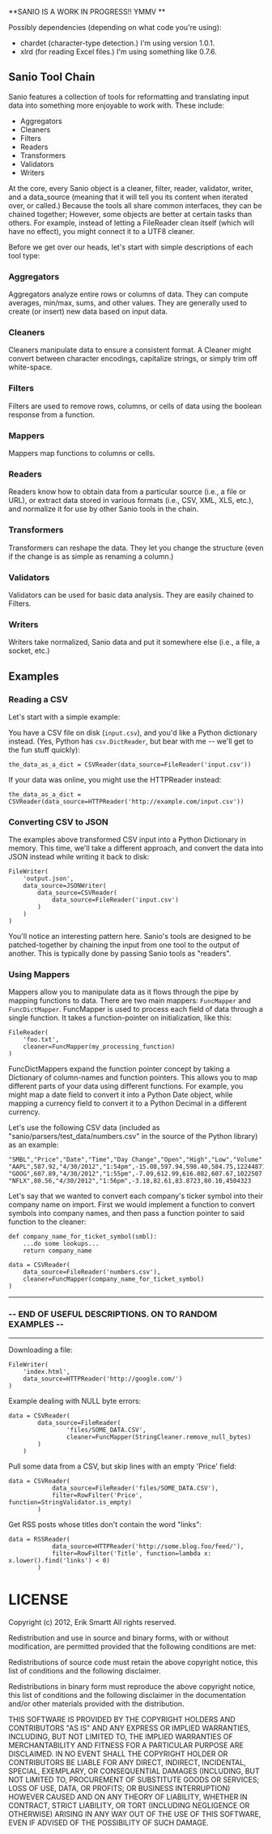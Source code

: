 **SANIO IS A WORK IN PROGRESS!! YMMV **

Possibly dependencies (depending on what code you're using):

 - chardet (character-type detection.) I'm using version 1.0.1.
 - xlrd (for reading Excel files.) I'm using something like 0.7.6.


## Sanio Tool Chain
Sanio features a collection of tools for reformatting and translating input data into something more enjoyable to work with.  These include:

 - Aggregators
 - Cleaners
 - Filters
 - Readers
 - Transformers
 - Validators
 - Writers
 
At the core, every Sanio object is a cleaner, filter, reader, validator, writer, and a data_source (meaning that it will tell you its content when iterated over, or called.)  Because the tools all share common interfaces, they can be chained together; However, some objects are better at certain tasks than others.  For example, instead of letting a FileReader clean itself (which will have no effect), you might connect it to a UTF8 cleaner.

Before we get over our heads, let's start with simple descriptions of each tool type:

### Aggregators
Aggregators analyze entire rows or columns of data.  They can compute averages, min/max, sums, and other values.  They are generally used to create (or insert) new data based on input data.

### Cleaners
Cleaners manipulate data to ensure a consistent format.  A Cleaner might convert between character encodings, capitalize strings, or simply trim off white-space.

### Filters
Filters are used to remove rows, columns, or cells of data using the boolean response from a function.

### Mappers
Mappers map functions to columns or cells.

### Readers
Readers know how to obtain data from a particular source (i.e., a file or URL), or extract data stored in various formats (i.e., CSV, XML, XLS, etc.), and normalize it for use by other Sanio tools in the chain.

### Transformers
Transformers can reshape the data.  They let you change the structure (even if the change is as simple as renaming a column.)

### Validators
Validators can be used for basic data analysis.  They are easily chained to Filters.

### Writers
Writers take normalized, Sanio data and put it somewhere else (i.e., a file, a
socket, etc.)


## Examples
### Reading a CSV
Let's start with a simple example:

You have a CSV file on disk (`input.csv`), and you'd like a Python dictionary
instead.  (Yes, Python has `csv.DictReader`, but bear with me -- we'll get to the fun stuff quickly):

```
the_data_as_a_dict = CSVReader(data_source=FileReader('input.csv'))
```

If your data was online, you might use the HTTPReader instead:

```
the_data_as_a_dict = CSVReader(data_source=HTTPReader('http://example.com/input.csv'))
```

### Converting CSV to JSON
The examples above transformed CSV input into a Python Dictionary in memory.  This time, we'll take a different approach, and convert the data into JSON instead while writing it back to disk:


```
FileWriter(
    'output.json',
    data_source=JSONWriter(
        data_source=CSVReader(
            data_source=FileReader('input.csv')
        )
    )
)
```

You'll notice an interesting pattern here.  Sanio's tools are designed to be patched-together by chaining the input from one tool to the output of another.  This is typically done by passing Sanio tools as "readers".


### Using Mappers

Mappers allow you to manipulate data as it flows through the pipe by mapping functions to data.  There are two main mappers:  `FuncMapper` and `FuncDictMapper`.  FuncMapper is used to process each field of data through a single function.  It takes a function-pointer on initialization, like this:

```
FileReader(
    'foo.txt',
    cleaner=FuncMapper(my_processing_function)
)
```

FuncDictMappers expand the function pointer concept by taking a Dictionary of column-names and function pointers.  This allows you to map different parts of your data using different functions.  For example, you might map a date field to convert it into a Python Date object, while mapping a currency field to convert it to a Python Decimal in a different currency.

Let's use the following CSV data (included as "sanio/parsers/test_data/numbers.csv" in the source of the Python library) as an example:

```
"SMBL","Price","Date","Time","Day Change","Open","High","Low","Volume"
"AAPL",587.92,"4/30/2012","1:54pm",-15.08,597.94,598.40,584.75,12244871
"GOOG",607.89,"4/30/2012","1:55pm",-7.09,612.99,616.082,607.67,1022507
"NFLX",80.56,"4/30/2012","1:56pm",-3.18,82.61,83.8723,80.10,4504323
```

Let's say that we wanted to convert each company's ticker symbol into their company name on import.  First we would implement a function to convert symbols into company names, and then pass a function pointer to said function to the cleaner:

```
def company_name_for_ticket_symbol(smbl):
	...do some lookups...
	return company_name

data = CSVReader(
	data_source=FileReader('numbers.csv'),
	cleaner=FuncMapper(company_name_for_ticket_symbol)
)
```


----

### -- END OF USEFUL DESCRIPTIONS. ON TO RANDOM EXAMPLES --

----

Downloading a file:

```
FileWriter(
	'index.html',
	data_source=HTTPReader('http://google.com/')
)
```

Example dealing with NULL byte errors:


```
data = CSVReader(
		data_source=FileReader(
				'files/SOME_DATA.CSV',
				cleaner=FuncMapper(StringCleaner.remove_null_bytes)
		)
	)
```


Pull some data from a CSV, but skip lines with an empty 'Price' field:

```
data = CSVReader(
			data_source=FileReader('files/SOME_DATA.CSV'),
			filter=RowFilter('Price', function=StringValidator.is_empty)
		)
```

Get RSS posts whose titles don't contain the word "links":

```
data = RSSReader(
			data_source=HTTPReader('http://some.blog.foo/feed/'),
			filter=RowFilter('Title', function=lambda x: x.lower().find('links') < 0)
		)
```


LICENSE
=======
Copyright (c) 2012, Erik Smartt
All rights reserved.

Redistribution and use in source and binary forms, with or without modification,
are permitted provided that the following conditions are met:

Redistributions of source code must retain the above copyright notice, this list
of conditions and the following disclaimer.

Redistributions in binary form must reproduce the above copyright notice, this
list of conditions and the following disclaimer in the documentation and/or
other materials provided with the distribution.

THIS SOFTWARE IS PROVIDED BY THE COPYRIGHT HOLDERS AND CONTRIBUTORS "AS IS" AND
ANY EXPRESS OR IMPLIED WARRANTIES, INCLUDING, BUT NOT LIMITED TO, THE IMPLIED
WARRANTIES OF MERCHANTABILITY AND FITNESS FOR A PARTICULAR PURPOSE ARE
DISCLAIMED. IN NO EVENT SHALL THE COPYRIGHT HOLDER OR CONTRIBUTORS BE LIABLE FOR
ANY DIRECT, INDIRECT, INCIDENTAL, SPECIAL, EXEMPLARY, OR CONSEQUENTIAL DAMAGES
(INCLUDING, BUT NOT LIMITED TO, PROCUREMENT OF SUBSTITUTE GOODS OR SERVICES;
LOSS OF USE, DATA, OR PROFITS; OR BUSINESS INTERRUPTION) HOWEVER CAUSED AND ON
ANY THEORY OF LIABILITY, WHETHER IN CONTRACT, STRICT LIABILITY, OR TORT
(INCLUDING NEGLIGENCE OR OTHERWISE) ARISING IN ANY WAY OUT OF THE USE OF THIS
SOFTWARE, EVEN IF ADVISED OF THE POSSIBILITY OF SUCH DAMAGE.
